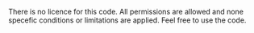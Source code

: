 There is no licence for this code. 
All permissions are allowed and none specefic conditions or limitations are applied. Feel free to use the code. 
